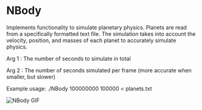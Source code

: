 # NBody

Implements functionality to simulate planetary physics. Planets are read from a specifically formatted text file. The simulation takes into account the velocity, position, and masses of each planet to accurately simulate physics. 

Arg 1 : The number of seconds to simulate in total

Arg 2 : The number of seconds simulated per frame (more accurate when smaller, but slower)

Example usage: ./NBody 100000000 100000 < planets.txt


![NBody GIF](/simulate.gif)

